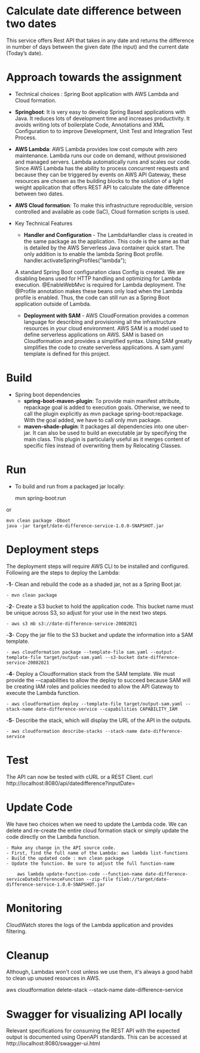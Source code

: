# Calculate date difference between two dates

This service offers Rest API that takes in any date and returns the difference in number of days between the given date (the input) and the current date (Today’s date).



# Approach towards the assignment

- Technical choices : Spring Boot application with AWS Lambda and Cloud formation.

- **Springboot**: It is very easy to develop Spring Based applications with Java. It reduces lots of development time and increases productivity. It avoids writing lots of boilerplate Code, Annotations and XML Configuration to to improve Development, Unit Test and Integration Test Process.

- **AWS Lambda**: AWS Lambda provides low cost compute with zero maintenance. Lambda runs our code on demand, without provisioned and managed servers. Lambda automatically runs and scales our code. Since AWS Lambda has the ability to process concurrent requests and because they can be triggered by events on AWS API Gateway, these resources are chosen as the building blocks to the solution of a light weight application that offers REST API to calculate the date difference between two dates.

- **AWS Cloud formation**: To make this infrastructure reproducible, version controlled and available as code (IaC), Cloud formation scripts is used. 


- Key Technical Features 

	- **Handler and Configuration** - The LambdaHandler class is created in the same package as the application. This code is the same as that is detailed by the AWS Serverless Java container quick start. The only addition is to enable the lambda Spring Boot profile. handler.activateSpringProfiles("lambda");
	
	A standard Spring Boot configuration class Config is created. We are disabling beans used for HTTP handling and optimizing for Lambda execution. @EnableWebMvc is required for Lambda deployment. The @Profile annotation makes these beans only load when the Lambda profile is enabled. Thus, the code can still run as a Spring Boot application outside of Lambda.
	
	- **Deployment with SAM** - AWS CloudFormation provides a common language for describing and provisioning all the infrastructure resources in your cloud environment.
	AWS SAM is a model used to define serverless applications on AWS. SAM is based on Cloudformation and provides a simplified syntax. Using SAM greatly simplifies the code to create serverless applications. A sam.yaml template is defined for this project.



# Build

- Spring boot dependencies
	- **spring-boot-maven-plugin**: To provide main manifest attribute, repackage goal is added to execution goals. Otherwise, we need to call the plugin explicitly as mvn package spring-boot:repackage. With the goal added, we have to call only mvn package.
	- **maven-shade-plugin**: It packages all dependencies into one uber-jar. It can also be used to build an executable jar by specifying the main class. This plugin is particularly useful as it merges content of specific files instead of overwriting them by Relocating Classes.
	
# Run

- To build and run from a packaged jar locally:

    mvn spring-boot:run

or 

    mvn clean package -Dboot
    java -jar target/date-difference-service-1.0.0-SNAPSHOT.jar


# Deployment steps

The deployment steps will require AWS CLI to be installed and configured. Following are the steps to deploy the Lambda:

-**1**- Clean and rebuild the code as a shaded jar, not as a Spring Boot jar.
	
	- mvn clean package
	
-**2**- Create a S3 bucket to hold the application code. This bucket name must be unique across S3, so adjust for your use in the next two steps.

	- aws s3 mb s3://date-difference-service-20082021

-**3**- Copy the jar file to the S3 bucket and update the information into a SAM template.

	- aws cloudformation package --template-file sam.yaml --output-template-file target/output-sam.yaml --s3-bucket date-difference-service-20082021

-**4**- Deploy a Cloudformation stack from the SAM template. We must provide the --capabilities to allow the deploy to succeed because SAM will be creating IAM roles and policies needed to allow the API Gateway to execute the Lambda function.

	- aws cloudformation deploy --template-file target/output-sam.yaml --stack-name date-difference-service --capabilities CAPABILITY_IAM

-**5**- Describe the stack, which will display the URL of the API in the outputs.

	- aws cloudformation describe-stacks --stack-name date-difference-service
    
    
# Test

The API can now be tested with cURL or a REST Client.
    curl http://localhost:8080/api/datedifference?inputDate=<yyyy-mm-dd>
    
# Update Code

We have two choices when we need to update the Lambda code. We can delete and re-create the entire cloud formation stack or simply update the code directly on the Lambda function.

	- Make any change in the API source code.
	- First, find the full name of the Lambda: aws lambda list-functions
	- Build the updated code : mvn clean package
	- Update the function. Be sure to adjust the full function-name
		
		aws lambda update-function-code --function-name date-difference-serviceDateDifferenceFunction --zip-file fileb://target/date-difference-service-1.0.0-SNAPSHOT.jar

# Monitoring

 CloudWatch stores the logs of the Lambda application and provides filtering. 
 
# Cleanup
Although, Lambdas won't cost unless we use them, it's always a good habit to clean up unused resources in AWS.

aws cloudformation delete-stack --stack-name date-difference-service

# Swagger for visualizing API locally

Relevant specifications for consuming the REST API with the expected output is documented using OpenAPI standards.
This can be accessed at http://localhost:8080/swagger-ui.html    
